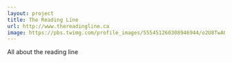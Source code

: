 ```yaml
---
layout: project
title: The Reading Line
url: http://www.thereadingline.ca
image: https://pbs.twimg.com/profile_images/555451260308946944/o2U8TwAO.png
---
```


All about the reading line
